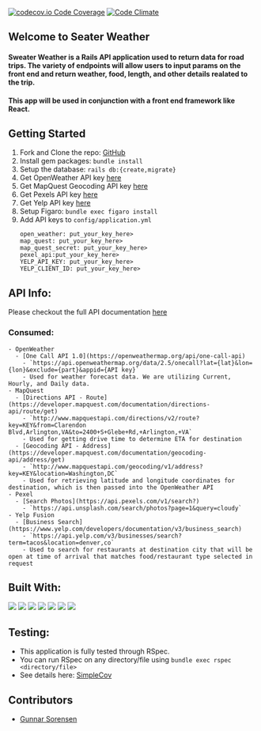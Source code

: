 [![codecov.io Code Coverage](https://img.shields.io/codecov/c/github/dwyl/hapi-auth-jwt2.svg?maxAge=2592000)](https://codecov.io/github/dwyl/hapi-auth-jwt2?branch=main) [![Code Climate](https://codeclimate.com/github/dwyl/esta/badges/gpa.svg)](https://codeclimate.com/github/dwyl/esta)

## Welcome to Seater Weather

#### Sweater Weather is a Rails API application used to return data for road trips. The variety of endpoints will allow users to input params on the front end and return weather, food, length, and other details realated to the trip.

#### This app will be used in conjunction with a front end framework like React.

## Getting Started

1. Fork and Clone the repo: [GitHub](https://github.com/glsorensen/sweater_weather)
2. Install gem packages: `bundle install`
3. Setup the database: `rails db:{create,migrate}`
4. Get OpenWeather API key [here](https://openweathermap.org/)
5. Get MapQuest Geocoding API key [here](https://developer.mapquest.com/documentation/geocoding-api/)
6. Get Pexels API key [here](https://www.pexels.com/api/)
7. Get Yelp API key [here](https://www.yelp.com/developers/documentation/v3)
8. Setup Figaro: `bundle exec figaro install`
9. Add API keys to `config/application.yml`
    ```
    open_weather: put_your_key_here>
    map_quest: put_your_key_here>
    map_quest_secret: put_your_key_here>
    pexel_api:put_your_key_here>
    YELP_API_KEY: put_your_key_here>
    YELP_CLIENT_ID: put_your_key_here>
    ```
## API Info:

Please checkout the full API documentation [here](https://documenter.getpostman.com/view/20017443/UyrEfthS)

### Consumed:
    - OpenWeather
      - [One Call API 1.0](https://openweathermap.org/api/one-call-api)
        - `https://api.openweathermap.org/data/2.5/onecall?lat={lat}&lon={lon}&exclude={part}&appid={API key}`
        - Used for weather forecast data. We are utilizing Current, Hourly, and Daily data.
    - MapQuest
      - [Directions API - Route](https://developer.mapquest.com/documentation/directions-api/route/get)
        - `http://www.mapquestapi.com/directions/v2/route?key=KEY&from=Clarendon Blvd,Arlington,VA&to=2400+S+Glebe+Rd,+Arlington,+VA`
        - Used for getting drive time to determine ETA for destination
      - [Geocoding API - Address](https://developer.mapquest.com/documentation/geocoding-api/address/get)
        - `http://www.mapquestapi.com/geocoding/v1/address?key=KEY&location=Washington,DC`
        - Used for retrieving latitude and longitude coordinates for destination, which is then passed into the OpenWeather API
    - Pexel
      - [Search Photos](https://api.pexels.com/v1/search?)
        - `https://api.unsplash.com/search/photos?page=1&query=cloudy`
    - Yelp Fusion 
      - [Business Search](https://www.yelp.com/developers/documentation/v3/business_search)
        - `https://api.yelp.com/v3/businesses/search?term=tacos&location=denver,co`
        - Used to search for restaurants at destination city that will be open at time of arrival that matches food/restaurant type selected in request


## Built With:

  <img src="https://img.shields.io/badge/GitHub-100000?style=for-the-badge&logo=github&logoColor=white" />  <img src="https://img.shields.io/badge/Markdown-000000?style=for-the-badge&logo=markdown&logoColor=white" />  <img src="https://img.shields.io/badge/Postman-FF6C37?style=for-the-badge&logo=Postman&logoColor=white"/> <img src="https://img.shields.io/badge/Ruby_on_Rails-CC0000?style=for-the-badge&logo=ruby-on-rails&logoColor=white" /> <img src="https://img.shields.io/badge/Atom-66595C?style=for-the-badge&logo=Atom&logoColor=white" /> <img src="https://img.shields.io/badge/Ruby-CC342D?style=for-the-badge&logo=ruby&logoColor=white" /> <img src="https://img.shields.io/badge/PostgreSQL-316192?style=for-the-badge&logo=postgresql&logoColor=white" />      


## Testing:

  - This application is fully tested through RSpec. 
  - You can run RSpec on any directory/file using `bundle exec rspec <directory/file>`
  - See details here: [SimpleCov](https://github.com/simplecov-ruby/simplecov)

## Contributors

- [Gunnar Sorensen](https://github.com/glsorensen)
